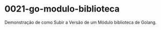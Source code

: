 # 0021-go-modulo-biblioteca

Demonstração de como Subir a Versão de um Módulo biblioteca de Golang.
